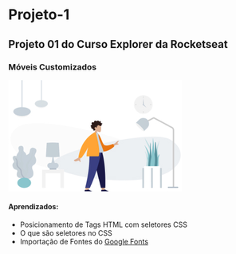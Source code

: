 # Projeto-1
## Projeto 01 do Curso Explorer da Rocketseat

### Móveis Customizados

<img src="images/img1.jpg" alt="Desenho de uma pessoa vestindo uma camisa amarela em uma sala com Móveis" />

#### Aprendizados:

<ul>
<li>Posicionamento de Tags HTML com seletores CSS</li>
<li>O que são seletores no CSS</li>
<li>Importação de Fontes do <a target="__blank" href="https://fonts.google.com/">Google Fonts</a></li>
</ul>




